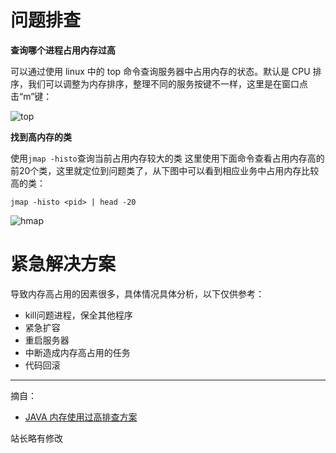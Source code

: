 # 问题排查

**查询哪个进程占用内存过高**

可以通过使用 linux 中的 top 命令查询服务器中占用内存的状态。默认是 CPU 排序，我们可以调整为内存排序，整理不同的服务按键不一样，这里是在窗口点击“m”键：

![top](http://oss.eyescode.top/eyeshunt/content/d6b516d9-20dd-41a7-4951-1a07e084c58e.png)

**找到高内存的类**

使用`jmap -histo`查询当前占用内存较大的类 这里使用下面命令查看占用内存高的前20个类，这里就定位到问题类了，从下图中可以看到相应业务中占用内存比较高的类：

```shell
jmap -histo <pid> | head -20
```

![hmap](http://oss.eyescode.top/eyeshunt/content/1ef8874f-3fba-79be-f898-9e06e3b16f87.png)

# 紧急解决方案

导致内存高占用的因素很多，具体情况具体分析，以下仅供参考：
+ kill问题进程，保全其他程序
+ 紧急扩容
+ 重启服务器
+ 中断造成内存高占用的任务
+ 代码回滚

------
摘自：
+ [JAVA 内存使用过高排查方案](https://juejin.cn/post/7184994194987941944)

站长略有修改